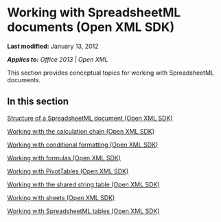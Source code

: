 <!--This is the start of the document-->
# Working with SpreadsheetML documents (Open XML SDK)
**Last modified:** January 13, 2012

_**Applies to:** Office 2013 | Open XML_

This section provides conceptual topics for working with SpreadsheetML documents.


## In this section
 [Structure of a SpreadsheetML document (Open XML SDK)](https://github.com/jhershey00/OpenXMLTest/blob/master/articles/3b35a153-c8ff-4dc7-96d5-02c515f31770.md)

 [Working with the calculation chain (Open XML SDK)](https://github.com/jhershey00/OpenXMLTest/blob/master/articles/ffdf5bd3-53f5-4f48-8946-11a0287fb107.md)

 [Working with conditional formatting (Open XML SDK)](https://github.com/jhershey00/OpenXMLTest/blob/master/articles/b6f5afca-5feb-4003-b803-55dd2f9bf6d2.md)

 [Working with formulas (Open XML SDK)](https://github.com/jhershey00/OpenXMLTest/blob/master/articles/17abd341-abe9-4eee-9bb3-27fded0b04d2.md)

 [Working with PivotTables (Open XML SDK)](https://github.com/jhershey00/OpenXMLTest/blob/master/articles/96697c37-3fa7-4814-85b6-657439435ce1.md)

 [Working with the shared string table (Open XML SDK)](https://github.com/jhershey00/OpenXMLTest/blob/master/articles/36664cc7-30ef-4e9b-b569-846a9e404219.md)

 [Working with sheets (Open XML SDK)](https://github.com/jhershey00/OpenXMLTest/blob/master/articles/119a7eb6-9a02-4914-b651-9ba090bf7994.md)

 [Working with SpreadsheetML tables (Open XML SDK)](https://github.com/jhershey00/OpenXMLTest/blob/master/articles/7b72277f-3c5e-43ba-bbd8-7467cf532c95.md)

